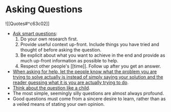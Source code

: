 # Asking Questions

![[Quotes#^c63c02]]

- [Ask smart questions](http://www.catb.org/esr/faqs/smart-questions.html):
	1. Do your own research first.
	2. Provide useful context up-front. Include things you have tried and thought of before asking the question.
	3. Be explicit about what you want to achieve in the end and provide as much up-front information as possible to help.
	4. Respect other people's [[time]]. Follow up after you get an answer.
- [When asking for help, let the people know what the problem you are trying to solve actually is instead of simply saying your solution and the reader guessing what it is you are actually trying to do](http://xyproblem.info/).
- [Think about the question like a child](https://www.aaronkharris.com/asking-questions).
- The most simple, seemingly silly questions are almost always profound.
- Good questions must come from a sincere desire to learn, rather than as a veiled means of stating your own opinion.
